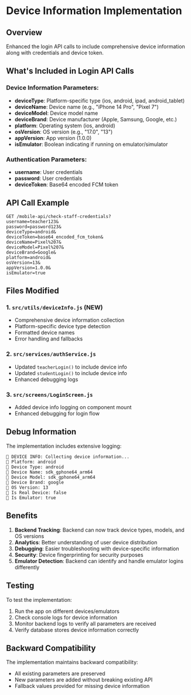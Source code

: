 # Device Information Implementation

## Overview
Enhanced the login API calls to include comprehensive device information along with credentials and device token.

## What's Included in Login API Calls

### Device Information Parameters:
- **deviceType**: Platform-specific type (ios, android, ipad, android_tablet)
- **deviceName**: Device name (e.g., "iPhone 14 Pro", "Pixel 7")
- **deviceModel**: Device model name
- **deviceBrand**: Device manufacturer (Apple, Samsung, Google, etc.)
- **platform**: Operating system (ios, android)
- **osVersion**: OS version (e.g., "17.0", "13")
- **appVersion**: App version (1.0.0)
- **isEmulator**: Boolean indicating if running on emulator/simulator

### Authentication Parameters:
- **username**: User credentials
- **password**: User credentials  
- **deviceToken**: Base64 encoded FCM token

## API Call Example

```
GET /mobile-api/check-staff-credentials?
username=teacher123&
password=password123&
deviceType=android&
deviceToken=base64_encoded_fcm_token&
deviceName=Pixel%207&
deviceModel=Pixel%207&
deviceBrand=Google&
platform=android&
osVersion=13&
appVersion=1.0.0&
isEmulator=true
```

## Files Modified

### 1. `src/utils/deviceInfo.js` (NEW)
- Comprehensive device information collection
- Platform-specific device type detection
- Formatted device names
- Error handling and fallbacks

### 2. `src/services/authService.js`
- Updated `teacherLogin()` to include device info
- Updated `studentLogin()` to include device info
- Enhanced debugging logs

### 3. `src/screens/LoginScreen.js`
- Added device info logging on component mount
- Enhanced debugging for login flow

## Debug Information

The implementation includes extensive logging:

```
📱 DEVICE INFO: Collecting device information...
📱 Platform: android
📱 Device Type: android
📱 Device Name: sdk_gphone64_arm64
📱 Device Model: sdk_gphone64_arm64
📱 Device Brand: google
📱 OS Version: 13
📱 Is Real Device: false
📱 Is Emulator: true
```

## Benefits

1. **Backend Tracking**: Backend can now track device types, models, and OS versions
2. **Analytics**: Better understanding of user device distribution
3. **Debugging**: Easier troubleshooting with device-specific information
4. **Security**: Device fingerprinting for security purposes
5. **Emulator Detection**: Backend can identify and handle emulator logins differently

## Testing

To test the implementation:

1. Run the app on different devices/emulators
2. Check console logs for device information
3. Monitor backend logs to verify all parameters are received
4. Verify database stores device information correctly

## Backward Compatibility

The implementation maintains backward compatibility:
- All existing parameters are preserved
- New parameters are added without breaking existing API
- Fallback values provided for missing device information
